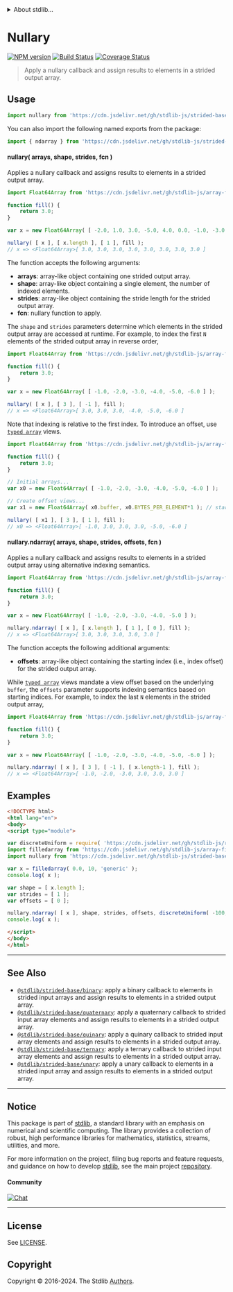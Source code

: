 <!--

@license Apache-2.0

Copyright (c) 2020 The Stdlib Authors.

Licensed under the Apache License, Version 2.0 (the "License");
you may not use this file except in compliance with the License.
You may obtain a copy of the License at

   http://www.apache.org/licenses/LICENSE-2.0

Unless required by applicable law or agreed to in writing, software
distributed under the License is distributed on an "AS IS" BASIS,
WITHOUT WARRANTIES OR CONDITIONS OF ANY KIND, either express or implied.
See the License for the specific language governing permissions and
limitations under the License.

-->


<details>
  <summary>
    About stdlib...
  </summary>
  <p>We believe in a future in which the web is a preferred environment for numerical computation. To help realize this future, we've built stdlib. stdlib is a standard library, with an emphasis on numerical and scientific computation, written in JavaScript (and C) for execution in browsers and in Node.js.</p>
  <p>The library is fully decomposable, being architected in such a way that you can swap out and mix and match APIs and functionality to cater to your exact preferences and use cases.</p>
  <p>When you use stdlib, you can be absolutely certain that you are using the most thorough, rigorous, well-written, studied, documented, tested, measured, and high-quality code out there.</p>
  <p>To join us in bringing numerical computing to the web, get started by checking us out on <a href="https://github.com/stdlib-js/stdlib">GitHub</a>, and please consider <a href="https://opencollective.com/stdlib">financially supporting stdlib</a>. We greatly appreciate your continued support!</p>
</details>

# Nullary

[![NPM version][npm-image]][npm-url] [![Build Status][test-image]][test-url] [![Coverage Status][coverage-image]][coverage-url] <!-- [![dependencies][dependencies-image]][dependencies-url] -->

> Apply a nullary callback and assign results to elements in a strided output array.

<section class="intro">

</section>

<!-- /.intro -->



<section class="usage">

## Usage

```javascript
import nullary from 'https://cdn.jsdelivr.net/gh/stdlib-js/strided-base-nullary@v0.3.0-esm/index.mjs';
```

You can also import the following named exports from the package:

```javascript
import { ndarray } from 'https://cdn.jsdelivr.net/gh/stdlib-js/strided-base-nullary@v0.3.0-esm/index.mjs';
```

#### nullary( arrays, shape, strides, fcn )

Applies a nullary callback and assigns results to elements in a strided output array.

```javascript
import Float64Array from 'https://cdn.jsdelivr.net/gh/stdlib-js/array-float64@esm/index.mjs';

function fill() {
    return 3.0;
}

var x = new Float64Array( [ -2.0, 1.0, 3.0, -5.0, 4.0, 0.0, -1.0, -3.0 ] );

nullary( [ x ], [ x.length ], [ 1 ], fill );
// x => <Float64Array>[ 3.0, 3.0, 3.0, 3.0, 3.0, 3.0, 3.0, 3.0 ]
```

The function accepts the following arguments:

-   **arrays**: array-like object containing one strided output array.
-   **shape**: array-like object containing a single element, the number of indexed elements.
-   **strides**: array-like object containing the stride length for the strided output array.
-   **fcn**: nullary function to apply.

The `shape` and `strides` parameters determine which elements in the strided output array are accessed at runtime. For example, to index the first `N` elements of the strided output array in reverse order,

```javascript
import Float64Array from 'https://cdn.jsdelivr.net/gh/stdlib-js/array-float64@esm/index.mjs';

function fill() {
    return 3.0;
}

var x = new Float64Array( [ -1.0, -2.0, -3.0, -4.0, -5.0, -6.0 ] );

nullary( [ x ], [ 3 ], [ -1 ], fill );
// x => <Float64Array>[ 3.0, 3.0, 3.0, -4.0, -5.0, -6.0 ]
```

Note that indexing is relative to the first index. To introduce an offset, use [`typed array`][mdn-typed-array] views.

```javascript
import Float64Array from 'https://cdn.jsdelivr.net/gh/stdlib-js/array-float64@esm/index.mjs';

function fill() {
    return 3.0;
}

// Initial arrays...
var x0 = new Float64Array( [ -1.0, -2.0, -3.0, -4.0, -5.0, -6.0 ] );

// Create offset views...
var x1 = new Float64Array( x0.buffer, x0.BYTES_PER_ELEMENT*1 ); // start at 2nd element

nullary( [ x1 ], [ 3 ], [ 1 ], fill );
// x0 => <Float64Array>[ -1.0, 3.0, 3.0, 3.0, -5.0, -6.0 ]
```

#### nullary.ndarray( arrays, shape, strides, offsets, fcn )

Applies a nullary callback and assigns results to elements in a strided output array using alternative indexing semantics.

```javascript
import Float64Array from 'https://cdn.jsdelivr.net/gh/stdlib-js/array-float64@esm/index.mjs';

function fill() {
    return 3.0;
}

var x = new Float64Array( [ -1.0, -2.0, -3.0, -4.0, -5.0 ] );

nullary.ndarray( [ x ], [ x.length ], [ 1 ], [ 0 ], fill );
// x => <Float64Array>[ 3.0, 3.0, 3.0, 3.0, 3.0 ]
```

The function accepts the following additional arguments:

-   **offsets**: array-like object containing the starting index (i.e., index offset) for the strided output array.

While [`typed array`][mdn-typed-array] views mandate a view offset based on the underlying `buffer`, the `offsets` parameter supports indexing semantics based on starting indices. For example, to index the last `N` elements in the strided output array,

```javascript
import Float64Array from 'https://cdn.jsdelivr.net/gh/stdlib-js/array-float64@esm/index.mjs';

function fill() {
    return 3.0;
}

var x = new Float64Array( [ -1.0, -2.0, -3.0, -4.0, -5.0, -6.0 ] );

nullary.ndarray( [ x ], [ 3 ], [ -1 ], [ x.length-1 ], fill );
// x => <Float64Array>[ -1.0, -2.0, -3.0, 3.0, 3.0, 3.0 ]
```

</section>

<!-- /.usage -->

<section class="notes">

</section>

<!-- /.notes -->

<section class="examples">

## Examples

<!-- eslint no-undef: "error" -->

```html
<!DOCTYPE html>
<html lang="en">
<body>
<script type="module">

var discreteUniform = require( 'https://cdn.jsdelivr.net/gh/stdlib-js/random-base-discrete-uniform' ).factory;
import filledarray from 'https://cdn.jsdelivr.net/gh/stdlib-js/array-filled@esm/index.mjs';
import nullary from 'https://cdn.jsdelivr.net/gh/stdlib-js/strided-base-nullary@v0.3.0-esm/index.mjs';

var x = filledarray( 0.0, 10, 'generic' );
console.log( x );

var shape = [ x.length ];
var strides = [ 1 ];
var offsets = [ 0 ];

nullary.ndarray( [ x ], shape, strides, offsets, discreteUniform( -100, 100 ) );
console.log( x );

</script>
</body>
</html>
```

</section>

<!-- /.examples -->

<!-- C interface documentation. -->



<!-- Section for related `stdlib` packages. Do not manually edit this section, as it is automatically populated. -->

<section class="related">

* * *

## See Also

-   <span class="package-name">[`@stdlib/strided-base/binary`][@stdlib/strided/base/binary]</span><span class="delimiter">: </span><span class="description">apply a binary callback to elements in strided input arrays and assign results to elements in a strided output array.</span>
-   <span class="package-name">[`@stdlib/strided-base/quaternary`][@stdlib/strided/base/quaternary]</span><span class="delimiter">: </span><span class="description">apply a quaternary callback to strided input array elements and assign results to elements in a strided output array.</span>
-   <span class="package-name">[`@stdlib/strided-base/quinary`][@stdlib/strided/base/quinary]</span><span class="delimiter">: </span><span class="description">apply a quinary callback to strided input array elements and assign results to elements in a strided output array.</span>
-   <span class="package-name">[`@stdlib/strided-base/ternary`][@stdlib/strided/base/ternary]</span><span class="delimiter">: </span><span class="description">apply a ternary callback to strided input array elements and assign results to elements in a strided output array.</span>
-   <span class="package-name">[`@stdlib/strided-base/unary`][@stdlib/strided/base/unary]</span><span class="delimiter">: </span><span class="description">apply a unary callback to elements in a strided input array and assign results to elements in a strided output array.</span>

</section>

<!-- /.related -->

<!-- Section for all links. Make sure to keep an empty line after the `section` element and another before the `/section` close. -->


<section class="main-repo" >

* * *

## Notice

This package is part of [stdlib][stdlib], a standard library with an emphasis on numerical and scientific computing. The library provides a collection of robust, high performance libraries for mathematics, statistics, streams, utilities, and more.

For more information on the project, filing bug reports and feature requests, and guidance on how to develop [stdlib][stdlib], see the main project [repository][stdlib].

#### Community

[![Chat][chat-image]][chat-url]

---

## License

See [LICENSE][stdlib-license].


## Copyright

Copyright &copy; 2016-2024. The Stdlib [Authors][stdlib-authors].

</section>

<!-- /.stdlib -->

<!-- Section for all links. Make sure to keep an empty line after the `section` element and another before the `/section` close. -->

<section class="links">

[npm-image]: http://img.shields.io/npm/v/@stdlib/strided-base-nullary.svg
[npm-url]: https://npmjs.org/package/@stdlib/strided-base-nullary

[test-image]: https://github.com/stdlib-js/strided-base-nullary/actions/workflows/test.yml/badge.svg?branch=v0.3.0
[test-url]: https://github.com/stdlib-js/strided-base-nullary/actions/workflows/test.yml?query=branch:v0.3.0

[coverage-image]: https://img.shields.io/codecov/c/github/stdlib-js/strided-base-nullary/main.svg
[coverage-url]: https://codecov.io/github/stdlib-js/strided-base-nullary?branch=main

<!--

[dependencies-image]: https://img.shields.io/david/stdlib-js/strided-base-nullary.svg
[dependencies-url]: https://david-dm.org/stdlib-js/strided-base-nullary/main

-->

[chat-image]: https://img.shields.io/gitter/room/stdlib-js/stdlib.svg
[chat-url]: https://app.gitter.im/#/room/#stdlib-js_stdlib:gitter.im

[stdlib]: https://github.com/stdlib-js/stdlib

[stdlib-authors]: https://github.com/stdlib-js/stdlib/graphs/contributors

[umd]: https://github.com/umdjs/umd
[es-module]: https://developer.mozilla.org/en-US/docs/Web/JavaScript/Guide/Modules

[deno-url]: https://github.com/stdlib-js/strided-base-nullary/tree/deno
[deno-readme]: https://github.com/stdlib-js/strided-base-nullary/blob/deno/README.md
[umd-url]: https://github.com/stdlib-js/strided-base-nullary/tree/umd
[umd-readme]: https://github.com/stdlib-js/strided-base-nullary/blob/umd/README.md
[esm-url]: https://github.com/stdlib-js/strided-base-nullary/tree/esm
[esm-readme]: https://github.com/stdlib-js/strided-base-nullary/blob/esm/README.md
[branches-url]: https://github.com/stdlib-js/strided-base-nullary/blob/main/branches.md

[stdlib-license]: https://raw.githubusercontent.com/stdlib-js/strided-base-nullary/main/LICENSE

[mdn-typed-array]: https://developer.mozilla.org/en-US/docs/Web/JavaScript/Reference/Global_Objects/TypedArray

<!-- <related-links> -->

[@stdlib/strided/base/binary]: https://github.com/stdlib-js/strided-base-binary/tree/esm

[@stdlib/strided/base/quaternary]: https://github.com/stdlib-js/strided-base-quaternary/tree/esm

[@stdlib/strided/base/quinary]: https://github.com/stdlib-js/strided-base-quinary/tree/esm

[@stdlib/strided/base/ternary]: https://github.com/stdlib-js/strided-base-ternary/tree/esm

[@stdlib/strided/base/unary]: https://github.com/stdlib-js/strided-base-unary/tree/esm

<!-- </related-links> -->

</section>

<!-- /.links -->
